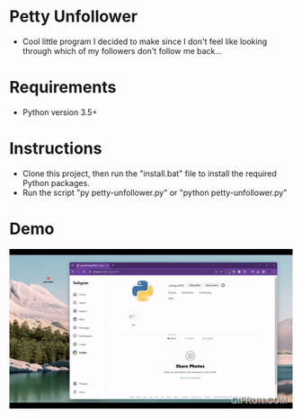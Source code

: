 # Petty Unfollower
- Cool little program I decided to make since I don't feel like looking through which of my followers don't follow me back...

# Requirements
- Python version 3.5+

# Instructions
- Clone this project, then run the "install.bat" file to install the required Python packages.
- Run the script "py petty-unfollower.py" or "python petty-unfollower.py"

# Demo
![](https://github.com/neilcruz1/petty-unfollower/blob/main/Petty_Unfollower_CLI_Quick_Demo.gif)
